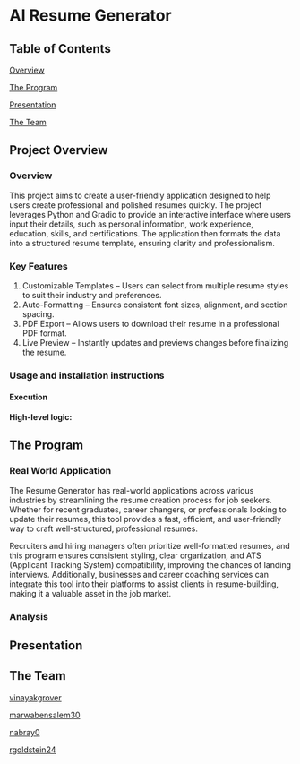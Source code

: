 # AI Resume Generator

## Table of Contents

[Overview](#overview)

[The Program](#the-program)

[Presentation](#presentation)

[The Team](#the-team)

## Project Overview

### Overview

This project aims to create a user-friendly application designed to help users create professional and polished resumes quickly. The project leverages Python and Gradio to provide an interactive interface where users input their details, such as personal information, work experience, education, skills, and certifications. The application then formats the data into a structured resume template, ensuring clarity and professionalism.

### Key Features

1. Customizable Templates – Users can select from multiple resume styles to suit their industry and preferences.
2. Auto-Formatting – Ensures consistent font sizes, alignment, and section spacing.
3. PDF Export – Allows users to download their resume in a professional PDF format.
4. Live Preview – Instantly updates and previews changes before finalizing the resume.

### Usage and installation instructions

#### Execution

#### High-level logic:

## The Program

### Real World Application

The Resume Generator has real-world applications across various industries by streamlining the resume creation process for job seekers. Whether for recent graduates, career changers, or professionals looking to update their resumes, this tool provides a fast, efficient, and user-friendly way to craft well-structured, professional resumes.

Recruiters and hiring managers often prioritize well-formatted resumes, and this program ensures consistent styling, clear organization, and ATS (Applicant Tracking System) compatibility, improving the chances of landing interviews. Additionally, businesses and career coaching services can integrate this tool into their platforms to assist clients in resume-building, making it a valuable asset in the job market.

### Analysis

## Presentation

## The Team

[vinayakgrover](https://github.com/vinayakgrover)

[marwabensalem30](https://github.com/marwabensalem30)

[nabray0](https://github.com/nabray0)

[rgoldstein24](https://github.com/rgoldstein24)
